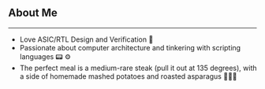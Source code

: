 ## About Me 
---
* Love ASIC/RTL Design and Verification 🔲
* Passionate about computer architecture and tinkering with scripting languages 📟 ⚙️
* The perfect meal is a medium-rare steak (pull it out at 135 degrees), with a side of homemade mashed potatoes and roasted asparagus 🥩🥔🌿

<!---

--->
